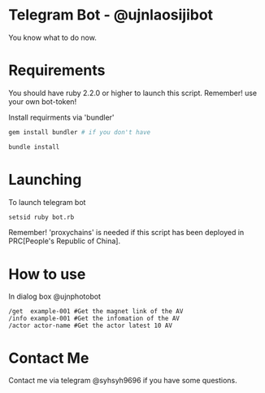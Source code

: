 # Telegram Bot - @ujnlaosijibot
You know what to do now.

# Requirements
You should have ruby 2.2.0 or higher to launch this script.
Remember! use your own bot-token!

Install requirments via 'bundler'
```bash
gem install bundler # if you don't have

bundle install
```

# Launching
To launch telegram bot
```bash
setsid ruby bot.rb
```
Remember! 'proxychains' is needed if this script has been deployed in PRC[People's Republic of China].

# How to use
In dialog box @ujnphotobot
```
/get  example-001 #Get the magnet link of the AV
/info example-001 #Get the infomation of the AV
/actor actor-name #Get the actor latest 10 AV
```

# Contact Me
Contact me via telegram @syhsyh9696 if you have some questions.
